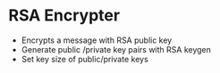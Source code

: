 
RSA Encrypter
=======================
- Encrypts a message with RSA public key
- Generate public /private key pairs with RSA keygen
- Set key size of public/private keys 
